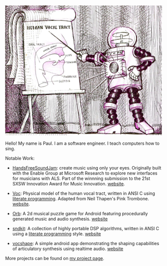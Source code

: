 ![Illustration of a Robot pointing to a Diagram of a Vocal Tract in a Lecture Hall](robot_teaches_vox.png)

Hello! My name is Paul. I am a software engineer. I teach computers how to sing.

Notable Work:

- [HandsFreeSoundJam](https://github.com/PaulBatchelor/HandsFreeSoundJam): create music
using only your eyes. Originally built with the Enable Group at Microsoft Research to explore
new interfaces for musicians with ALS. Part of the winnning submission to the 21st SXSW Innovation Award
for Music Innovation. [website](https://www.microsoft.com/en-us/research/project/microsoft-hands-free-sound-jam/).

- [Voc](https://github.com/PaulBatchelor/voc): Physical model of the human vocal tract, written
in ANSI C using [literate programming](https://en.wikipedia.org/wiki/Literate_programming). Adapted from Neil Thapen's Pink Trombone. [website](https://paulbatchelor.github.io/proj/voc/).

- [Orb](https://paulbatchelor.github.io/proj/orb/): A 2d musical puzzle game for Android featuring
procedurally generated music and audio synthesis. [website](https://paulbatchelor.github.io/proj/orb/)

- [sndkit](https://github.com/PaulBatchelor/sndkit): A collection of highly portable DSP algorithms,
written in ANSI C using a [literate programming](https://en.wikipedia.org/wiki/Literate_programming)
style. [website](https://paulbatchelor.github.io/sndkit)

- [vocshape](https://github.com/PaulBatchelor/vocshape): A simple android app demonstrating
the shaping capabilities of articulatory synthesis using realtime audio. [website](https://paulbatchelor.github.io/wiki/vocshape/)

More projects can be found on [my project page](https://paulbatchelor.github.io/proj).
